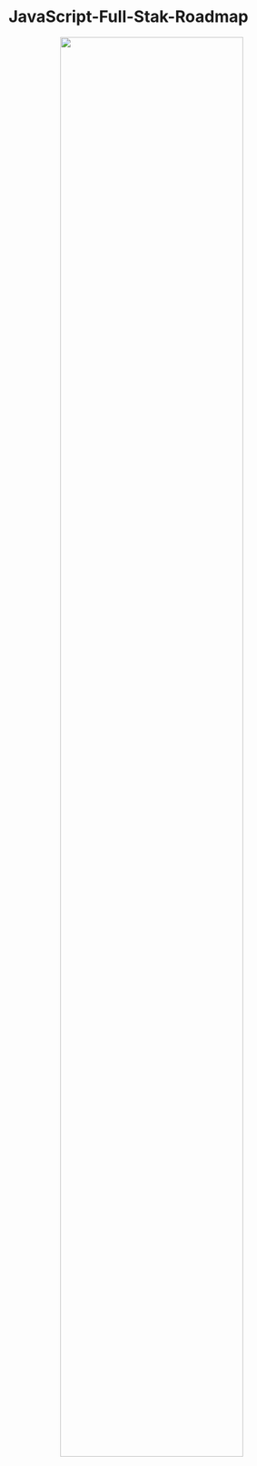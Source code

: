# JavaScript-Full-Stak-Roadmap
<p  align="center"> <img src="https://github.com/shehablotfallah/JavaScript-Full-Stak-Roadmap/assets/117580649/a8429c47-f750-44b8-b131-cab398772125" width="80%"/>
 </p>
